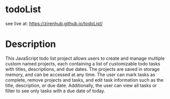 # todoList
see live at: https://zirenhub.github.io/todoList/

# Description
This JavaScript todo list project allows users to create and manage multiple custom named projects, each containing a list of customizable todo tasks with titles, descriptions, and due dates. The projects are saved in storage memory, and can be accessed at any time. The user can mark tasks as complete, remove projects and tasks, and edit task information such as the title, description, or due date. Additionally, the user can view all tasks or filter to see only tasks with a due date of today.
